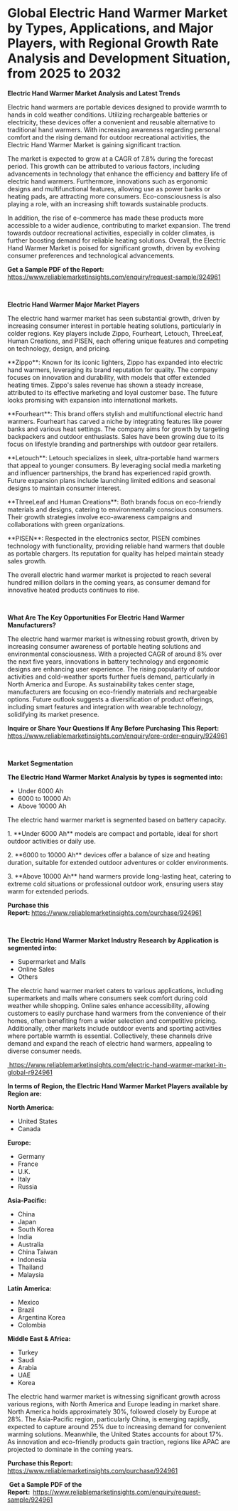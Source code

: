 <p><h1>Global Electric Hand Warmer Market by Types, Applications, and Major Players, with Regional Growth Rate Analysis and Development Situation, from 2025 to 2032</h1></p><p><strong>Electric Hand Warmer Market Analysis and Latest Trends</strong></p>
<p><p>Electric hand warmers are portable devices designed to provide warmth to hands in cold weather conditions. Utilizing rechargeable batteries or electricity, these devices offer a convenient and reusable alternative to traditional hand warmers. With increasing awareness regarding personal comfort and the rising demand for outdoor recreational activities, the Electric Hand Warmer Market is gaining significant traction.</p><p>The market is expected to grow at a CAGR of 7.8% during the forecast period. This growth can be attributed to various factors, including advancements in technology that enhance the efficiency and battery life of electric hand warmers. Furthermore, innovations such as ergonomic designs and multifunctional features, allowing use as power banks or heating pads, are attracting more consumers. Eco-consciousness is also playing a role, with an increasing shift towards sustainable products.</p><p>In addition, the rise of e-commerce has made these products more accessible to a wider audience, contributing to market expansion. The trend towards outdoor recreational activities, especially in colder climates, is further boosting demand for reliable heating solutions. Overall, the Electric Hand Warmer Market is poised for significant growth, driven by evolving consumer preferences and technological advancements.</p></p>
<p><strong>Get a Sample PDF of the Report:&nbsp;</strong> <a href="https://www.reliablemarketinsights.com/enquiry/request-sample/924961?utm_campaign=2940&utm_medium=2&utm_source=Github&utm_content=ia&utm_term=15042025&utm_id=electric-hand-warmer">https://www.reliablemarketinsights.com/enquiry/request-sample/924961</a></p>
<p>&nbsp;</p>
<p><strong>Electric Hand Warmer Major Market Players</strong></p>
<p><p>The electric hand warmer market has seen substantial growth, driven by increasing consumer interest in portable heating solutions, particularly in colder regions. Key players include Zippo, Fourheart, Letouch, ThreeLeaf, Human Creations, and PISEN, each offering unique features and competing on technology, design, and pricing.</p><p>**Zippo**: Known for its iconic lighters, Zippo has expanded into electric hand warmers, leveraging its brand reputation for quality. The company focuses on innovation and durability, with models that offer extended heating times. Zippo's sales revenue has shown a steady increase, attributed to its effective marketing and loyal customer base. The future looks promising with expansion into international markets.</p><p>**Fourheart**: This brand offers stylish and multifunctional electric hand warmers. Fourheart has carved a niche by integrating features like power banks and various heat settings. The company aims for growth by targeting backpackers and outdoor enthusiasts. Sales have been growing due to its focus on lifestyle branding and partnerships with outdoor gear retailers.</p><p>**Letouch**: Letouch specializes in sleek, ultra-portable hand warmers that appeal to younger consumers. By leveraging social media marketing and influencer partnerships, the brand has experienced rapid growth. Future expansion plans include launching limited editions and seasonal designs to maintain consumer interest.</p><p>**ThreeLeaf and Human Creations**: Both brands focus on eco-friendly materials and designs, catering to environmentally conscious consumers. Their growth strategies involve eco-awareness campaigns and collaborations with green organizations.</p><p>**PISEN**: Respected in the electronics sector, PISEN combines technology with functionality, providing reliable hand warmers that double as portable chargers. Its reputation for quality has helped maintain steady sales growth.</p><p>The overall electric hand warmer market is projected to reach several hundred million dollars in the coming years, as consumer demand for innovative heated products continues to rise.</p></p>
<p>&nbsp;</p>
<p><strong>What Are The Key Opportunities For Electric Hand Warmer Manufacturers?</strong></p>
<p><p>The electric hand warmer market is witnessing robust growth, driven by increasing consumer awareness of portable heating solutions and environmental consciousness. With a projected CAGR of around 8% over the next five years, innovations in battery technology and ergonomic designs are enhancing user experience. The rising popularity of outdoor activities and cold-weather sports further fuels demand, particularly in North America and Europe. As sustainability takes center stage, manufacturers are focusing on eco-friendly materials and rechargeable options. Future outlook suggests a diversification of product offerings, including smart features and integration with wearable technology, solidifying its market presence.</p></p>
<p><strong>Inquire or Share Your Questions If Any Before Purchasing This Report:</strong> <a href="https://www.reliablemarketinsights.com/enquiry/pre-order-enquiry/924961?utm_campaign=2940&utm_medium=2&utm_source=Github&utm_content=ia&utm_term=15042025&utm_id=electric-hand-warmer">https://www.reliablemarketinsights.com/enquiry/pre-order-enquiry/924961</a></p>
<p>&nbsp;</p>
<p><strong>Market Segmentation</strong></p>
<p><strong>The Electric Hand Warmer Market Analysis by types is segmented into:</strong></p>
<p><ul><li>Under 6000 Ah</li><li>6000 to 10000 Ah</li><li>Above 10000 Ah</li></ul></p>
<p><p>The electric hand warmer market is segmented based on battery capacity. </p><p>1. **Under 6000 Ah** models are compact and portable, ideal for short outdoor activities or daily use.  </p><p>2. **6000 to 10000 Ah** devices offer a balance of size and heating duration, suitable for extended outdoor adventures or colder environments.  </p><p>3. **Above 10000 Ah** hand warmers provide long-lasting heat, catering to extreme cold situations or professional outdoor work, ensuring users stay warm for extended periods.</p></p>
<p><strong>Purchase this Report:&nbsp;</strong><a href="https://www.reliablemarketinsights.com/purchase/924961?utm_campaign=2940&utm_medium=2&utm_source=Github&utm_content=ia&utm_term=15042025&utm_id=electric-hand-warmer">https://www.reliablemarketinsights.com/purchase/924961</a></p>
<p>&nbsp;</p>
<p><strong>The Electric Hand Warmer Market Industry Research by Application is segmented into:</strong></p>
<p><ul><li>Supermarket and Malls</li><li>Online Sales</li><li>Others</li></ul></p>
<p><p>The electric hand warmer market caters to various applications, including supermarkets and malls where consumers seek comfort during cold weather while shopping. Online sales enhance accessibility, allowing customers to easily purchase hand warmers from the convenience of their homes, often benefiting from a wider selection and competitive pricing. Additionally, other markets include outdoor events and sporting activities where portable warmth is essential. Collectively, these channels drive demand and expand the reach of electric hand warmers, appealing to diverse consumer needs.</p></p>
<p><a href="https://www.reliablemarketinsights.com/electric-hand-warmer-market-in-global-r924961?utm_campaign=2940&utm_medium=2&utm_source=Github&utm_content=ia&utm_term=15042025&utm_id=electric-hand-warmer">&nbsp;https://www.reliablemarketinsights.com/electric-hand-warmer-market-in-global-r924961</a></p>
<p><strong>In terms of Region, the Electric Hand Warmer Market Players available by Region are:</strong></p>
<p>
    <p> <strong> North America: </strong>
        <ul>
            <li>United States</li>
            <li>Canada</li>
        </ul>
        </p> 
    <p> <strong> Europe: </strong>
        <ul>
            <li>Germany</li>
            <li>France</li>
            <li>U.K.</li>
            <li>Italy</li>
            <li>Russia</li>
        </ul>
        </p> 
    <p> <strong> Asia-Pacific: </strong>
        <ul>
            <li>China</li>
            <li>Japan</li>
            <li>South Korea</li>
            <li>India</li>
            <li>Australia</li>
            <li>China Taiwan</li>
            <li>Indonesia</li>
            <li>Thailand</li>
            <li>Malaysia</li>
        </ul>
        </p> 
    <p> <strong> Latin America: </strong>
        <ul>
            <li>Mexico</li>
            <li>Brazil</li>
            <li>Argentina Korea</li>
            <li>Colombia</li>
        </ul>
        </p> 
    <p> <strong> Middle East & Africa: </strong>
        <ul>
            <li>Turkey</li>
            <li>Saudi</li>
            <li>Arabia</li>
            <li>UAE</li>
            <li>Korea</li>
        </ul>
    </p>
    </p>
<p><p>The electric hand warmer market is witnessing significant growth across various regions, with North America and Europe leading in market share. North America holds approximately 30%, followed closely by Europe at 28%. The Asia-Pacific region, particularly China, is emerging rapidly, expected to capture around 25% due to increasing demand for convenient warming solutions. Meanwhile, the United States accounts for about 17%. As innovation and eco-friendly products gain traction, regions like APAC are projected to dominate in the coming years.</p></p>
<p><strong>Purchase this Report: </strong><a href="https://www.reliablemarketinsights.com/purchase/924961?utm_campaign=2940&utm_medium=2&utm_source=Github&utm_content=ia&utm_term=15042025&utm_id=electric-hand-warmer">https://www.reliablemarketinsights.com/purchase/924961</a></p>
<p>&nbsp;<strong>Get a Sample PDF of the Report:&nbsp;&nbsp;</strong><a href="https://www.reliablemarketinsights.com/enquiry/request-sample/924961?utm_campaign=2940&utm_medium=2&utm_source=Github&utm_content=ia&utm_term=15042025&utm_id=electric-hand-warmer">https://www.reliablemarketinsights.com/enquiry/request-sample/924961</a></p>
<p><strong></strong></p>
<p><p></p><p></p><p></p></p>